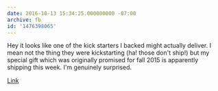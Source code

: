 ```yaml
---
date: 2016-10-13 15:34:25.000000000 -07:00
archive: fb
id: '1476398065'
---
```


Hey it looks like one of the kick starters I backed might actually deliver. I mean not the thing they were kickstarting (ha! those don't ship!) but my special gift which was originally promised for fall 2015 is apparently shipping this week. I'm genuinely surprised.

[Link](https://www.kickstarter.com/projects/1468288415/kurt-vonnegut-unstuck-in-time/posts/1707826)

